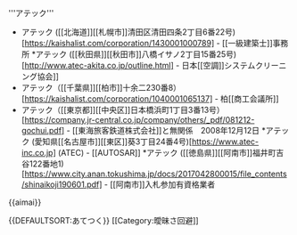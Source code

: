 '''アテック'''

* アテック ([[北海道]][[札幌市]]清田区清田四条2丁目6番22号)[https://kaishalist.com/corporation/1430001000789] - [[一級建築士]]事務所
*アテック ([[秋田県]][[秋田市]]八橋イサノ2丁目15番25号)[http://www.atec-akita.co.jp/outline.html] - 日本[[空調]]システムクリーニング協会]]
* アテック（[[千葉県]][[柏市]]十余二230番8）[https://kaishalist.com/corporation/1040001065137] - 柏[[商工会議所]]
* アテック（[[東京都]][[中央区]]日本橋浜町1丁目3番13号）[https://company.jr-central.co.jp/company/others/_pdf/081212-gochui.pdf] - [[東海旅客鉄道株式会社]]と無関係　2008年12月12日 
*アテック (愛知県[[名古屋市]][[東区]]葵3丁目24番4号)[https://www.atec-inc.co.jp] (ATEC) - [[AUTOSAR]] 
*アテック ([[徳島県]][[阿南市]]福井町吉谷122番地1)[https://www.city.anan.tokushima.jp/docs/2017042800015/file_contents/shinaikoji190601.pdf] - [[阿南市]]入札参加有資格業者

{{aimai}}

{{DEFAULTSORT:あてつく}}
[[Category:曖昧さ回避]]
